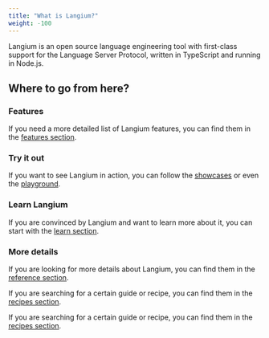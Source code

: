 ```yaml
---
title: "What is Langium?"
weight: -100
---
```

Langium is an open source language engineering tool with first-class support for the Language Server Protocol, written in TypeScript and running in Node.js.

## Where to go from here?

### Features

If you need a more detailed list of Langium features, you can find them in the [features section](./features).

### Try it out

If you want to see Langium in action, you can follow the [showcases](../../showcase) or even the [playground](../../playground).

### Learn Langium

If you are convinced by Langium and want to learn more about it, you can start with the [learn section](../learn).

### More details

If you are looking for more details about Langium, you can find them in the [reference section](../reference).

If you are searching for a certain guide or recipe, you can find them in the [recipes section](../../docs/recipes).

If you are searching for a certain guide or recipe, you can find them in the [recipes section](docs/recipes).

